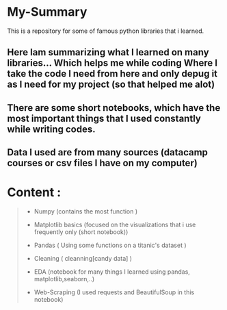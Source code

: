 # My-Summary
This is a repository for some of famous python libraries that i learned.

## Here Iam summarizing what I learned on many libraries... Which helps me while coding Where I take the code I need from here and only depug it as I need for my project (so that helped me alot)  
## There are some short notebooks, which have the most important things that I used constantly while writing codes. 
## Data I used are from many sources (datacamp courses or csv files I have on my computer)

# Content :
>- Numpy (contains the most function )
>
>
>- Matplotlib basics (focused on the visualizations that i use frequently only (short notebook))
>
> 
>- Pandas ( Using some functions on a titanic's dataset )
>
>
>- Cleaning ( cleanning[candy data] )
>
>
>- EDA (notebook for many things I learned using pandas, matplotlib,seaborn,..)
>
>
>- Web-Scraping (I used requests and BeautifulSoup in this notebook)
